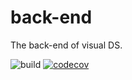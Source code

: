 # back-end
The back-end of visual DS.

![build](https://travis-ci.org/VisualDataStruct/back-end.svg?branch=master)
[![codecov](https://codecov.io/gh/VisualDataStruct/back-end/branch/master/graph/badge.svg)](https://codecov.io/gh/VisualDataStruct/back-end)